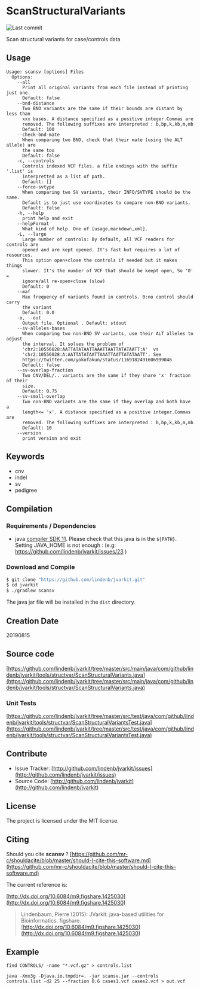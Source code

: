# ScanStructuralVariants

![Last commit](https://img.shields.io/github/last-commit/lindenb/jvarkit.png)

Scan structural variants for case/controls data


## Usage

```
Usage: scansv [options] Files
  Options:
    --all
      Print all original variants from each file instead of printing just one.
      Default: false
    --bnd-distance
      Two BND variants are the same if their bounds are distant by less than 
      xxx bases. A distance specified as a positive integer.Commas are 
      removed. The following suffixes are interpreted : b,bp,k,kb,m,mb
      Default: 100
    --check-bnd-mate
      When comparing two BND, check that their mate (using the ALT allele) are 
      the same too
      Default: false
    -c, --controls
      Controls indexed VCF files. a file endings with the suffix '.list' is 
      interpretted as a list of path.
      Default: []
    --force-svtype
      When comparing two SV variants, their INFO/SVTYPE should be the same. 
      Default is to just use coordinates to compare non-BND variants.
      Default: false
    -h, --help
      print help and exit
    --helpFormat
      What kind of help. One of [usage,markdown,xml].
    -L, --large
      Large number of controls: By default, all VCF readers for controls are 
      opened and are kept opened. It's fast but requires a lot of resources. 
      This option open+close the controls if needed but it makes things 
      slower. It's the number of VCF that should be keept open, So '0' = 
      ignore/all re-open+close (slow)
      Default: 0
    --maf
      Max frequency of variants found in controls. 0:no control should carry 
      the variant
      Default: 0.0
    -o, --out
      Output file. Optional . Default: stdout
    --sv-alleles-bases
      When comparing two non-BND SV variants, use their ALT alleles to adjust 
      the interval. It solves the problem of  
      'chr2:10556028:AATTATATAATTAAATTAATTATATAATT:A'  vs 
      'chr2:10556028:A:AATTATATAATTAAATTAATTATATAATT'. See 
      https://twitter.com/yokofakun/status/1169182491606999046 
      Default: false
    --sv-overlap-fraction
      Two CNV/DEL/.. variants are the same if they share 'x' fraction of their 
      size. 
      Default: 0.75
    --sv-small-overlap
      Two non-BND variants are the same if they overlap and both have a 
      length<= 'x'. A distance specified as a positive integer.Commas are 
      removed. The following suffixes are interpreted : b,bp,k,kb,m,mb
      Default: 10
    --version
      print version and exit

```


## Keywords

 * cnv
 * indel
 * sv
 * pedigree


## Compilation

### Requirements / Dependencies

* java [compiler SDK 11](https://jdk.java.net/11/). Please check that this java is in the `${PATH}`. Setting JAVA_HOME is not enough : (e.g: https://github.com/lindenb/jvarkit/issues/23 )


### Download and Compile

```bash
$ git clone "https://github.com/lindenb/jvarkit.git"
$ cd jvarkit
$ ./gradlew scansv
```

The java jar file will be installed in the `dist` directory.


## Creation Date

20190815

## Source code 

[https://github.com/lindenb/jvarkit/tree/master/src/main/java/com/github/lindenb/jvarkit/tools/structvar/ScanStructuralVariants.java](https://github.com/lindenb/jvarkit/tree/master/src/main/java/com/github/lindenb/jvarkit/tools/structvar/ScanStructuralVariants.java)

### Unit Tests

[https://github.com/lindenb/jvarkit/tree/master/src/test/java/com/github/lindenb/jvarkit/tools/structvar/ScanStructuralVariantsTest.java](https://github.com/lindenb/jvarkit/tree/master/src/test/java/com/github/lindenb/jvarkit/tools/structvar/ScanStructuralVariantsTest.java)


## Contribute

- Issue Tracker: [http://github.com/lindenb/jvarkit/issues](http://github.com/lindenb/jvarkit/issues)
- Source Code: [http://github.com/lindenb/jvarkit](http://github.com/lindenb/jvarkit)

## License

The project is licensed under the MIT license.

## Citing

Should you cite **scansv** ? [https://github.com/mr-c/shouldacite/blob/master/should-I-cite-this-software.md](https://github.com/mr-c/shouldacite/blob/master/should-I-cite-this-software.md)

The current reference is:

[http://dx.doi.org/10.6084/m9.figshare.1425030](http://dx.doi.org/10.6084/m9.figshare.1425030)

> Lindenbaum, Pierre (2015): JVarkit: java-based utilities for Bioinformatics. figshare.
> [http://dx.doi.org/10.6084/m9.figshare.1425030](http://dx.doi.org/10.6084/m9.figshare.1425030)


## Example

```
find CONTROLS/ -name "*.vcf.gz" > controls.list

java -Xmx3g -Djava.io.tmpdir=. -jar scansv.jar --controls controls.list -d2 25 --fraction 0.6 cases1.vcf cases2.vcf > out.vcf

```


